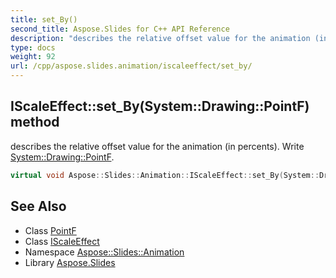 ```yaml
---
title: set_By()
second_title: Aspose.Slides for C++ API Reference
description: "describes the relative offset value for the animation (in percents). Write System::Drawing::PointF."
type: docs
weight: 92
url: /cpp/aspose.slides.animation/iscaleeffect/set_by/
---
```

## IScaleEffect::set_By(System::Drawing::PointF) method


describes the relative offset value for the animation (in percents). Write [System::Drawing::PointF](../../../system.drawing/pointf/).

```cpp
virtual void Aspose::Slides::Animation::IScaleEffect::set_By(System::Drawing::PointF value)=0
```

## See Also

* Class [PointF](../../system.drawing/pointf/)
* Class [IScaleEffect](./)
* Namespace [Aspose::Slides::Animation](../)
* Library [Aspose.Slides](../../)